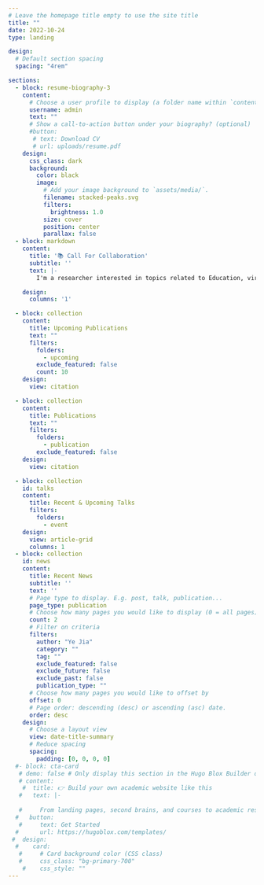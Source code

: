 ```yaml
---
# Leave the homepage title empty to use the site title
title: ""
date: 2022-10-24
type: landing

design:
  # Default section spacing
  spacing: "4rem"

sections:
  - block: resume-biography-3
    content:
      # Choose a user profile to display (a folder name within `content/authors/`)
      username: admin
      text: ""
      # Show a call-to-action button under your biography? (optional)
      #button:
       # text: Download CV
       # url: uploads/resume.pdf
    design:
      css_class: dark
      background:
        color: black
        image:
          # Add your image background to `assets/media/`.
          filename: stacked-peaks.svg
          filters:
            brightness: 1.0
          size: cover
          position: center
          parallax: false
  - block: markdown
    content:
      title: '📚 Call For Collaboration'
      subtitle: ''
      text: |-
        I'm a researcher interested in topics related to Education, virtual reality, and HCI. Please reach out to collaborate 

    design:
      columns: '1'

  - block: collection
    content:
      title: Upcoming Publications
      text: ""
      filters:
        folders:
          - upcoming
        exclude_featured: false
        count: 10
    design:
      view: citation

  - block: collection
    content:
      title: Publications
      text: ""
      filters:
        folders:
          - publication
        exclude_featured: false
    design:
      view: citation

  - block: collection
    id: talks
    content:
      title: Recent & Upcoming Talks
      filters:
        folders:
          - event
    design:
      view: article-grid
      columns: 1
  - block: collection
    id: news
    content:
      title: Recent News
      subtitle: ''
      text: ''
      # Page type to display. E.g. post, talk, publication...
      page_type: publication
      # Choose how many pages you would like to display (0 = all pages)
      count: 2
      # Filter on criteria
      filters:
        author: "Ye Jia"
        category: ""
        tag: ""
        exclude_featured: false
        exclude_future: false
        exclude_past: false
        publication_type: ""
      # Choose how many pages you would like to offset by
      offset: 0
      # Page order: descending (desc) or ascending (asc) date.
      order: desc
    design:
      # Choose a layout view
      view: date-title-summary
      # Reduce spacing
      spacing:
        padding: [0, 0, 0, 0]
  #- block: cta-card
   # demo: false # Only display this section in the Hugo Blox Builder demo site
   # content:
    #  title: 👉 Build your own academic website like this
   #   text: |-
      
   #     From landing pages, second brains, and courses to academic resumés, conferences, and tech #blogs.
  #   button:
   #     text: Get Started
  #      url: https://hugoblox.com/templates/
 #  design:
  #    card:
   #     # Card background color (CSS class)
   #     css_class: "bg-primary-700"
    #    css_style: ""
---
```

